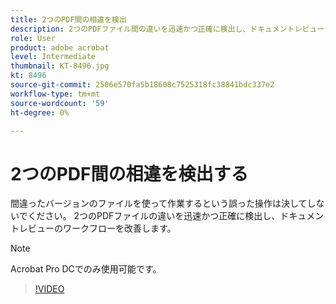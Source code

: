```yaml
---
title: 2つのPDF間の相違を検出
description: 2つのPDFファイル間の違いを迅速かつ正確に検出し、ドキュメントレビューワークフローを改善
role: User
product: adobe acrobat
level: Intermediate
thumbnail: KT-8496.jpg
kt: 8496
source-git-commit: 2506e570fa5b18608c7525318fc38841bdc337e2
workflow-type: tm+mt
source-wordcount: '59'
ht-degree: 0%

---
```


# 2つのPDF間の相違を検出する

間違ったバージョンのファイルを使って作業するという誤った操作は決してしないでください。 2つのPDFファイルの違いを迅速かつ正確に検出し、ドキュメントレビューのワークフローを改善します。

>[!NOTE]
>
>Acrobat Pro DCでのみ使用可能です。

>[!VIDEO](https://video.tv.adobe.com/v/337211?hidetitle=true)
